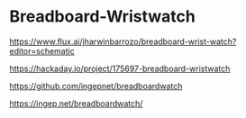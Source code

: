 # Breadboard-Wristwatch

https://www.flux.ai/jharwinbarrozo/breadboard-wrist-watch?editor=schematic

https://hackaday.io/project/175697-breadboard-wristwatch

https://github.com/ingepnet/breadboardwatch

https://ingep.net/breadboardwatch/

